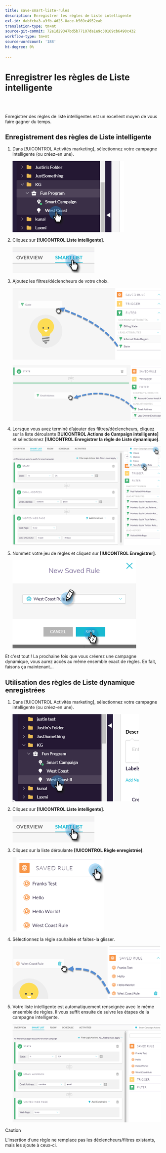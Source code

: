 ```yaml
---
title: save-smart-liste-rules
description: Enregistrer les règles de Liste intelligente
exl-id: dabfcba3-a3fb-4d25-8ace-b569c4952eab
translation-type: tm+mt
source-git-commit: 72e1d29347bd5b77107da1e9c30169cb6490c432
workflow-type: tm+mt
source-wordcount: '188'
ht-degree: 0%

---
```


# Enregistrer les règles de Liste intelligente

<br> 

Enregistrer des règles de liste intelligentes est un excellent moyen de vous faire gagner du temps.

## Enregistrement des règles de Liste intelligente

1. Dans [!UICONTROL Activités marketing], sélectionnez votre campagne intelligente (ou créez-en une).

   ![Image un](/help/sky/assets/smart-lists-and-static-lists/save-smart-list-rules/save-smart-list-rules-1.png)

1. Cliquez sur **[!UICONTROL Liste intelligente]**.

   ![Image 2](/help/sky/assets/smart-lists-and-static-lists/save-smart-list-rules/save-smart-list-rules-2.png)

1. Ajoutez les filtres/déclencheurs de votre choix.

   ![Image trois](/help/sky/assets/smart-lists-and-static-lists/save-smart-list-rules/save-smart-list-rules-3.png)

   ![Image 4](/help/sky/assets/smart-lists-and-static-lists/save-smart-list-rules/save-smart-list-rules-4.png)

1. Lorsque vous avez terminé d’ajouter des filtres/déclencheurs, cliquez sur la liste déroulante **[!UICONTROL Actions de Campaign intelligente]** et sélectionnez **[!UICONTROL Enregistrer la règle de Liste dynamique]**.

   ![Image 5](/help/sky/assets/smart-lists-and-static-lists/save-smart-list-rules/save-smart-list-rules-5.png)

1. Nommez votre jeu de règles et cliquez sur **[!UICONTROL Enregistrer]**.

   ![Image six](/help/sky/assets/smart-lists-and-static-lists/save-smart-list-rules/save-smart-list-rules-6.png)

Et c&#39;est tout ! La prochaine fois que vous créerez une campagne dynamique, vous aurez accès au même ensemble exact de règles. En fait, faisons ça maintenant...

## Utilisation des règles de Liste dynamique enregistrées

1. Dans [!UICONTROL Activités marketing], sélectionnez votre campagne intelligente (ou créez-en une).

   ![Image sept](/help/sky/assets/smart-lists-and-static-lists/save-smart-list-rules/save-smart-list-rules-7.png)

1. Cliquez sur **[!UICONTROL Liste intelligente]**.

   ![Image huit](/help/sky/assets/smart-lists-and-static-lists/save-smart-list-rules/save-smart-list-rules-8.png)

1. Cliquez sur la liste déroulante **[!UICONTROL Règle enregistrée]**.

   ![Image neuf](/help/sky/assets/smart-lists-and-static-lists/save-smart-list-rules/save-smart-list-rules-9.png)

1. Sélectionnez la règle souhaitée et faites-la glisser.

   ![Image dix](/help/sky/assets/smart-lists-and-static-lists/save-smart-list-rules/save-smart-list-rules-10.png)

1. Votre liste intelligente est automatiquement renseignée avec le même ensemble de règles. Il vous suffit ensuite de suivre les étapes de la campagne intelligente.

   ![Image onze](/help/sky/assets/smart-lists-and-static-lists/save-smart-list-rules/save-smart-list-rules-11.png)

>[!CAUTION]
>
>L’insertion d’une règle ne remplace pas les déclencheurs/filtres existants, mais les ajoute à ceux-ci.
